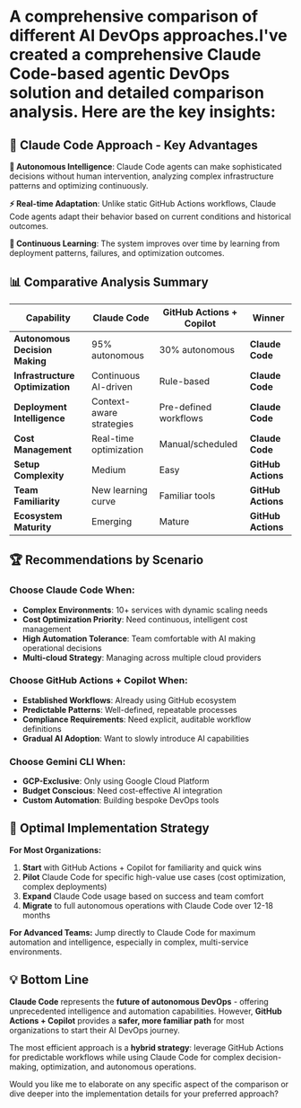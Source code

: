 # A comprehensive comparison of different AI DevOps approaches.I've created a comprehensive Claude Code-based agentic DevOps solution and detailed comparison analysis. Here are the key insights:

## 🎯 **Claude Code Approach - Key Advantages**

**🧠 Autonomous Intelligence**: Claude Code agents can make sophisticated decisions without human intervention, analyzing complex infrastructure patterns and optimizing continuously.

**⚡ Real-time Adaptation**: Unlike static GitHub Actions workflows, Claude Code agents adapt their behavior based on current conditions and historical outcomes.

**🔄 Continuous Learning**: The system improves over time by learning from deployment patterns, failures, and optimization outcomes.

## 📊 **Comparative Analysis Summary**

| **Capability** | **Claude Code** | **GitHub Actions + Copilot** | **Winner** |
|---|---|---|---|
| **Autonomous Decision Making** | 95% autonomous | 30% autonomous | **Claude Code** |
| **Infrastructure Optimization** | Continuous AI-driven | Rule-based | **Claude Code** |
| **Deployment Intelligence** | Context-aware strategies | Pre-defined workflows | **Claude Code** |
| **Cost Management** | Real-time optimization | Manual/scheduled | **Claude Code** |
| **Setup Complexity** | Medium | Easy | **GitHub Actions** |
| **Team Familiarity** | New learning curve | Familiar tools | **GitHub Actions** |
| **Ecosystem Maturity** | Emerging | Mature | **GitHub Actions** |

## 🏆 **Recommendations by Scenario**

### **Choose Claude Code When:**
- **Complex Environments**: 10+ services with dynamic scaling needs
- **Cost Optimization Priority**: Need continuous, intelligent cost management
- **High Automation Tolerance**: Team comfortable with AI making operational decisions
- **Multi-cloud Strategy**: Managing across multiple cloud providers

### **Choose GitHub Actions + Copilot When:**
- **Established Workflows**: Already using GitHub ecosystem
- **Predictable Patterns**: Well-defined, repeatable processes
- **Compliance Requirements**: Need explicit, auditable workflow definitions
- **Gradual AI Adoption**: Want to slowly introduce AI capabilities

### **Choose Gemini CLI When:**
- **GCP-Exclusive**: Only using Google Cloud Platform
- **Budget Conscious**: Need cost-effective AI integration
- **Custom Automation**: Building bespoke DevOps tools

## 🚀 **Optimal Implementation Strategy**

**For Most Organizations:**
1. **Start** with GitHub Actions + Copilot for familiarity and quick wins
2. **Pilot** Claude Code for specific high-value use cases (cost optimization, complex deployments)  
3. **Expand** Claude Code usage based on success and team comfort
4. **Migrate** to full autonomous operations with Claude Code over 12-18 months

**For Advanced Teams:**
Jump directly to Claude Code for maximum automation and intelligence, especially in complex, multi-service environments.

## 💡 **Bottom Line**

**Claude Code** represents the **future of autonomous DevOps** - offering unprecedented intelligence and automation capabilities. However, **GitHub Actions + Copilot** provides a **safer, more familiar path** for most organizations to start their AI DevOps journey.

The most efficient approach is a **hybrid strategy**: leverage GitHub Actions for predictable workflows while using Claude Code for complex decision-making, optimization, and autonomous operations.

Would you like me to elaborate on any specific aspect of the comparison or dive deeper into the implementation details for your preferred approach?
